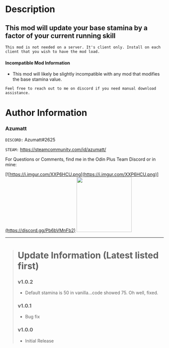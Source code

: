 # Description

## This mod will update your base stamina by a factor of your current running skill

`This mod is not needed on a server. It's client only. Install on each client that you wish to have the mod load.`

#### Incompatible Mod Information

* This mod will likely be slightly incompatible with any mod that modifies the base stamina value.

`Feel free to reach out to me on discord if you need manual download assistance.`

# Author Information

### Azumatt

`DISCORD:` Azumatt#2625

`STEAM:` https://steamcommunity.com/id/azumatt/

For Questions or Comments, find me in the Odin Plus Team Discord or in mine:

[![https://i.imgur.com/XXP6HCU.png](https://i.imgur.com/XXP6HCU.png)](https://discord.gg/Pb6bVMnFb2)
<a href="https://discord.gg/pdHgy6Bsng"><img src="https://i.imgur.com/Xlcbmm9.png" href="https://discord.gg/pdHgy6Bsng" width="175" height="175"></a>
***

> # Update Information (Latest listed first)
> ### v1.0.2
> - Default stamina is 50 in vanilla...code showed 75. Oh well, fixed.
> ### v1.0.1
> - Bug fix
> ### v1.0.0
> - Initial Release